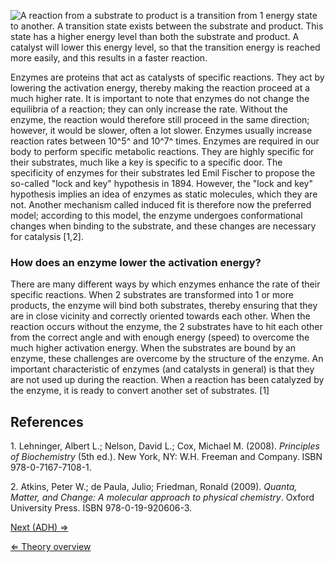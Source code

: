 ![A reaction from a substrate to product is a transition from 1 energy state to another. A transition state exists between the substrate and product. This state has a higher energy level than both the substrate and product. A catalyst will lower this energy level, so that the transition energy is reached more easily, and this results in a faster reaction.](https://s3-us-west-2.amazonaws.com/labster/wiki/media/ActivationEnergy.png "A reaction from a substrate to product is a transition from 1 energy state to another. A transition state exists between the substrate and product. This state has a higher energy level than both the substrate and product. A catalyst will lower this energy level, so that the transition energy is reached more easily, and this results in a faster reaction.")

Enzymes are proteins that act as catalysts of specific reactions. They
act by lowering the activation energy, thereby making the reaction
proceed at a much higher rate. It is important to note that enzymes do
not change the equilibria of a reaction; they can only increase the
rate. Without the enzyme, the reaction would therefore still proceed in
the same direction; however, it would be slower, often a lot slower.
Enzymes usually increase reaction rates between 10^5^ and 10^7^ times.
Enzymes are required in our body to perform specific metabolic
reactions. They are highly specific for their substrates, much like a
key is specific to a specific door. The specificity of enzymes for their
substrates led Emil Fischer to propose the so-called "lock and key"
hypothesis in 1894. However, the "lock and key" hypothesis implies an
idea of enzymes as static molecules, which they are not. Another
mechanism called induced fit is therefore now the preferred model;
according to this model, the enzyme undergoes conformational changes
when binding to the substrate, and these changes are necessary for
catalysis [1,2].

### How does an enzyme lower the activation energy?

There are many different ways by which enzymes enhance the rate of their
specific reactions. When 2 substrates are transformed into 1 or more
products, the enzyme will bind both substrates, thereby ensuring that
they are in close vicinity and correctly oriented towards each other.
When the reaction occurs without the enzyme, the 2 substrates have to
hit each other from the correct angle and with enough energy (speed) to
overcome the much higher activation energy. When the substrates are
bound by an enzyme, these challenges are overcome by the structure of
the enzyme. An important characteristic of enzymes (and catalysts in
general) is that they are not used up during the reaction. When a
reaction has been catalyzed by the enzyme, it is ready to convert
another set of substrates. [1]

References
----------

1\. Lehninger, Albert L.; Nelson, David L.; Cox, Michael M. (2008).
*Principles of Biochemistry* (5th ed.). New York, NY: W.H. Freeman and
Company. ISBN 978-0-7167-7108-1.

2\. Atkins, Peter W.; de Paula, Julio; Friedman, Ronald (2009). *Quanta,
Matter, and Change: A molecular approach to physical chemistry*. Oxford
University Press. ISBN 978-0-19-920606-3.

[Next (ADH) ⇒](/wiki/ADH "wikilink")

[⇐ Theory overview](/wiki/Enzyme_Kinetics "wikilink")

